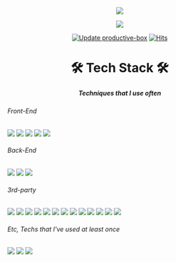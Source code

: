 <p align="center">
  <img src="https://capsule-render.vercel.app/api?type=cylinder&color=FFCE30&height=100&section=header&text=Fhwang%27s%20DevLog&fontSize=40&fontColor=000000&animation=twinkling&desc=Hello,%20I%20am%20a%20software%20engineer&descAlignY=80" />
  <div align="center">
    <img src="https://img.shields.io/badge/Contact to Gmail-d14836?style=flat-square&logo=Gmail&logoColor=white&link=mailto:donghwa.dev@gmail.com"/>



[![Update productive-box](https://github.com/Fhwang0926/productive-box/actions/workflows/schedule.yml/badge.svg)](https://github.com/Fhwang0926/productive-box/actions/workflows/schedule.yml) [![Hits](https://hits.seeyoufarm.com/api/count/incr/badge.svg?url=https%3A%2F%2Fgithub.com%2FFhwang0926&count_bg=%2379C83D&title_bg=%23555555&icon=&icon_color=%23E7E7E7&title=hits&edge_flat=false)](https://hits.seeyoufarm.com)

</div>

</p>

<h1 align="center">🛠 Tech Stack 🛠</h1>

<h5 align="center">Techniques that I use often</h5>

<h6 align="left"> Front-End</h6>

<img src="https://img.shields.io/badge/VueJS-4FC08D?style=flat-square&logo=Vue.js&logoColor=white"/> <img src="https://img.shields.io/badge/HTML-E34F26?style=flat-square&logo=HTML5&logoColor=white"/> <img src="https://img.shields.io/badge/CSS-1572B6?style=flat-square&logo=CSS3&logoColor=white"/> <img src="https://img.shields.io/badge/Javascript-FFB13B?style=flat-square&logo=javascript&logoColor=white"/> <img src="https://img.shields.io/badge/jQuery-0769AD?style=flat-square&logo=jQuery&logoColor=white"/>


<h6 align="left"> Back-End</h6>

<img src="https://img.shields.io/badge/Python-3766AB?style=flat-square&logo=Python&logoColor=white"/> <img src="https://img.shields.io/badge/NodeJS-339933?style=flat-square&logo=Node.js&logoColor=white"/> <img src="https://img.shields.io/badge/.Net-512BD4?style=flat-square&logo=.Net&logoColor=white"/>

<h6 align="left"> 3rd-party</h6>

<img src="https://img.shields.io/badge/MariaDB-BA7257?style=flat-square&logo=MariaDB&logoColor=white"/> <img src="https://img.shields.io/badge/MySQL-4479A1?style=flat-square&logo=MySQL&logoColor=white"/> <img src="https://img.shields.io/badge/MongoDB-47A248?style=flat-square&logo=MongoDB&logoColor=white"/>
<img src="https://img.shields.io/badge/RabbitMQ-FF6600?style=flat-square&logo=RabbitMQ&logoColor=white"/> <img src="https://img.shields.io/badge/Redis-DC382D?style=flat-square&logo=Redis&logoColor=white"/> <img src="https://img.shields.io/badge/Docker-2496ED?style=flat-square&logo=Docker&logoColor=white"/> <img src="https://img.shields.io/badge/GitLab%20CI/CD-FC6D26?style=flat-square&logo=GitLab&logoColor=white"/> <img src="https://img.shields.io/badge/Slack-4A154B.svg?&style=flat-square&logo=Slack&logoColor=white"/> <img src="https://img.shields.io/badge/Notion-000000.svg?&style=flat-square&logo=Notion&logoColor=white"/> <img src="https://img.shields.io/badge/Git-F05032.svg?&style=flat-square&logo=Git&logoColor=white"/> <img src="https://img.shields.io/badge/AmazonAWS-232F3E.svg?&style=flat-square&logo=AmazonAWS&logoColor=white"/> <img src="https://img.shields.io/badge/VSCode-007ACC.svg?&style=flat-square&logo=Visual%20Studio%20Code&logoColor=white"/> <img src="https://img.shields.io/badge/Flask-000000.svg?&style=flat-square&logo=Flask&logoColor=white"/>
<h6 align="left"> Etc, Techs that I've used at least once</h6>

<img src="https://img.shields.io/badge/Java-007396?style=flat-square&logo=Java&logoColor=white"/> <img src="https://img.shields.io/badge/Go-11B48A?style=flat-square&logo=Go&logoColor=white"/> <img src="https://img.shields.io/badge/Django-092E20?style=flat-square&logo=Django&logoColor=white"/>

<!-- <hr> -->

<!-- <div style="text-align:center" align="center">

<img src="https://github-profile-summary-cards.vercel.app/api/cards/profile-details?username=Fhwang0926&theme=nord_dark"/>

<img style="margin-top:-10px;" src="https://github-readme-stats-n9s8-74j0h7258-fhwang0926.vercel.app/api/top-langs/?username=Fhwang0926&layout=compact&exclude_repo=CoreTrakcer&hide=visualbasic&langs_count=15" width="40%"/>

<img src="http://mazassumnida.wtf/api/v2/generate_badge?boj=Fhwang0926" width="40%">

</div> -->

<!-- [![trophy](https://github-profile-trophy.vercel.app/?username=Fhwang0926&theme=flat&column=7)](https://github.com/Fhwang0926/) -->
  <!-- <img align="center" src="https://github-profile-trophy.vercel.app/?username=Fhwang0926&theme=onedark&column=7"/> -->
  <!--<img align="center" src="https://github-readme-stats.vercel.app/api?username=Fhwang0926&theme=radical&show_icons=true&count_private=true&include_all_commits=true" /> -->


<!-- [![GitHub Streak](https://github-readme-streak-stats.herokuapp.com/?user=Fhwang0926&theme=tokyonight)](https://git.io/streak-stats) -->

<!-- <hr> -->

